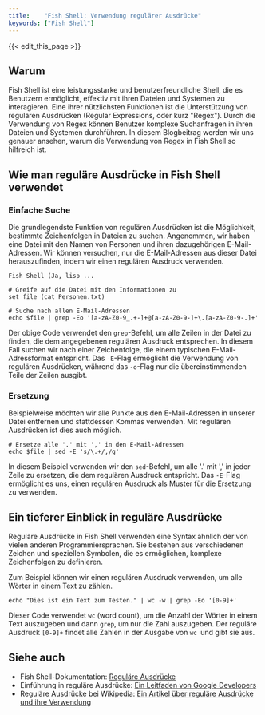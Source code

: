 ```yaml
---
title:    "Fish Shell: Verwendung regulärer Ausdrücke"
keywords: ["Fish Shell"]
---
```


{{< edit_this_page >}}

## Warum

Fish Shell ist eine leistungsstarke und benutzerfreundliche Shell, die es Benutzern ermöglicht, effektiv mit ihren Dateien und Systemen zu interagieren. Eine ihrer nützlichsten Funktionen ist die Unterstützung von regulären Ausdrücken (Regular Expressions, oder kurz "Regex"). Durch die Verwendung von Regex können Benutzer komplexe Suchanfragen in ihren Dateien und Systemen durchführen. In diesem Blogbeitrag werden wir uns genauer ansehen, warum die Verwendung von Regex in Fish Shell so hilfreich ist.

## Wie man reguläre Ausdrücke in Fish Shell verwendet

### Einfache Suche

Die grundlegendste Funktion von regulären Ausdrücken ist die Möglichkeit, bestimmte Zeichenfolgen in Dateien zu suchen. Angenommen, wir haben eine Datei mit den Namen von Personen und ihren dazugehörigen E-Mail-Adressen. Wir können versuchen, nur die E-Mail-Adressen aus dieser Datei herauszufinden, indem wir einen regulären Ausdruck verwenden.

```
Fish Shell (Ja, lisp ...

# Greife auf die Datei mit den Informationen zu
set file (cat Personen.txt)

# Suche nach allen E-Mail-Adressen
echo $file | grep -Eo '[a-zA-Z0-9_.+-]+@[a-zA-Z0-9-]+\.[a-zA-Z0-9-.]+'
```

Der obige Code verwendet den `grep`-Befehl, um alle Zeilen in der Datei zu finden, die dem angegebenen regulären Ausdruck entsprechen. In diesem Fall suchen wir nach einer Zeichenfolge, die einem typischen E-Mail-Adressformat entspricht. Das `-E`-Flag ermöglicht die Verwendung von regulären Ausdrücken, während das `-o`-Flag nur die übereinstimmenden Teile der Zeilen ausgibt.

### Ersetzung

Beispielweise möchten wir alle Punkte aus den E-Mail-Adressen in unserer Datei entfernen und stattdessen Kommas verwenden. Mit regulären Ausdrücken ist dies auch möglich.

```
# Ersetze alle '.' mit ',' in den E-Mail-Adressen
echo $file | sed -E 's/\.+/,/g'
```

In diesem Beispiel verwenden wir den `sed`-Befehl, um alle '.' mit ',' in jeder Zeile zu ersetzen, die dem regulären Ausdruck entspricht. Das `-E`-Flag ermöglicht es uns, einen regulären Ausdruck als Muster für die Ersetzung zu verwenden.

## Ein tieferer Einblick in reguläre Ausdrücke

Reguläre Ausdrücke in Fish Shell verwenden eine Syntax ähnlich der von vielen anderen Programmiersprachen. Sie bestehen aus verschiedenen Zeichen und speziellen Symbolen, die es ermöglichen, komplexe Zeichenfolgen zu definieren.

Zum Beispiel können wir einen regulären Ausdruck verwenden, um alle Wörter in einem Text zu zählen.

```
echo "Dies ist ein Text zum Testen." | wc -w | grep -Eo '[0-9]+'
```

Dieser Code verwendet `wc` (word count), um die Anzahl der Wörter in einem Text auszugeben und dann `grep`, um nur die Zahl auszugeben. Der reguläre Ausdruck `[0-9]+` findet alle Zahlen in der Ausgabe von `wc `und gibt sie aus.

## Siehe auch

- Fish Shell-Dokumentation: [Reguläre Ausdrücke](https://fishshell.com/docs/current/tutorial.html#regular-expressions)
- Einführung in reguläre Ausdrücke: [Ein Leitfaden von Google Developers](https://developers.google.com/edu/python/regular-expressions)
- Reguläre Ausdrücke bei Wikipedia: [Ein Artikel über reguläre Ausdrücke und ihre Verwendung](https://de.wikipedia.org/wiki/Regul%C3%A4rer_Ausdruck)